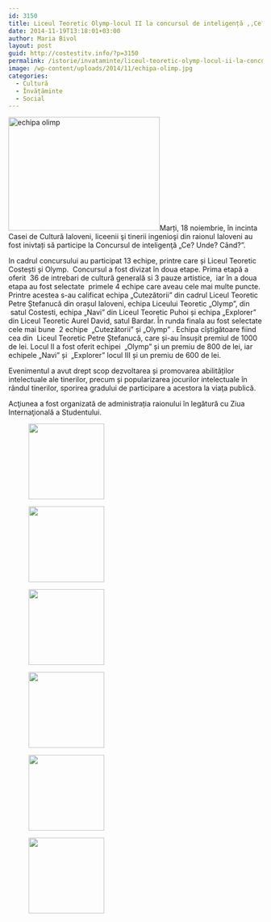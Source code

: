 ```yaml
---
id: 3150
title: Liceul Teoretic Olymp-locul II la concursul de inteligență ,,Ce? Unde? Când?”
date: 2014-11-19T13:18:01+03:00
author: Maria Bivol
layout: post
guid: http://costestitv.info/?p=3150
permalink: /istorie/invataminte/liceul-teoretic-olymp-locul-ii-la-concursul-ce-unde-cand/
image: /wp-content/uploads/2014/11/echipa-olimp.jpg
categories:
  - Cultură
  - Învățăminte
  - Social
---
```

[<img class="alignleft size-medium wp-image-3151" src="http://costestitv.info/wp-content/uploads/2014/11/echipa-olimp-300x225.jpg" alt="echipa olimp" width="300" height="225" srcset="http://costestitv.ddev.local/wp-content/uploads/2014/11/echipa-olimp-300x225.jpg 300w, http://costestitv.ddev.local/wp-content/uploads/2014/11/echipa-olimp-45x35.jpg 45w, http://costestitv.ddev.local/wp-content/uploads/2014/11/echipa-olimp.jpg 1024w" sizes="(max-width: 300px) 100vw, 300px" />](http://costestitv.info/wp-content/uploads/2014/11/echipa-olimp.jpg)Marți, 18 noiembrie, în incinta Casei de Cultură Ialoveni, liceenii şi tinerii ingenioşi din raionul Ialoveni au fost inivtați să participe la Concursul de inteligenţă &#8222;Ce? Unde? Când?&#8221;.

In cadrul concursului au participat 13 echipe, printre care și Liceul Teoretic Costești și Olymp.  Concursul a fost divizat în doua etape. Prima etapă a  oferit  36 de intrebari de cultură generală si 3 pauze artistice,  iar în a doua etapa au fost selectate  primele 4 echipe care aveau cele mai multe puncte. Printre acestea s-au calificat echipa &#8222;Cutezătorii&#8221; din cadrul Liceul Teoretic Petre Ștefanucă din orașul Ialoveni, echipa Liceului Teoretic &#8222;Olymp&#8221;, din  satul Costesti, echipa &#8222;Navi&#8221; din Liceul Teoretic Puhoi și echipa &#8222;Explorer&#8221; din Liceul Teoretic Aurel David, satul Bardar. În runda finala au fost selectate cele mai bune  2 echipe  &#8222;Cutezătorii&#8221; și &#8222;Olymp&#8221; . Echipa cîștigătoare fiind cea din  Liceul Teoretic Petre Ștefanucă, care și-au însușit premiul de 1000 de lei. Locul II a fost oferit echipei  &#8222;Olymp&#8221; și un premiu de 800 de lei, iar echipele &#8222;Navi&#8221; și  &#8222;Explorer&#8221; locul III și un premiu de 600 de lei.

Evenimentul a avut drept scop dezvoltarea și promovarea abilităților intelectuale ale tinerilor, precum și popularizarea jocurilor intelectuale în rândul tinerilor, sporirea gradului de participare a acestora la viaţa publică.

Acţiunea a fost organizată de administrația raionului în legătură cu Ziua Internaţională a Studentului.

<div id='gallery-16' class='gallery galleryid-3150 gallery-columns-3 gallery-size-thumbnail'>
  <figure class='gallery-item'> 
  
  <div class='gallery-icon landscape'>
    <a href='http://costestitv.ddev.local/istorie/invataminte/liceul-teoretic-olymp-locul-ii-la-concursul-ce-unde-cand/attachment/ce-unde-cind/'><img width="150" height="150" src="http://costestitv.ddev.local/wp-content/uploads/2014/11/ce-unde-cind-150x150.jpg" class="attachment-thumbnail size-thumbnail" alt="" /></a>
  </div></figure><figure class='gallery-item'> 
  
  <div class='gallery-icon landscape'>
    <a href='http://costestitv.ddev.local/istorie/invataminte/liceul-teoretic-olymp-locul-ii-la-concursul-ce-unde-cand/attachment/costesti2/'><img width="150" height="150" src="http://costestitv.ddev.local/wp-content/uploads/2014/11/costesti2-150x150.jpg" class="attachment-thumbnail size-thumbnail" alt="" /></a>
  </div></figure><figure class='gallery-item'> 
  
  <div class='gallery-icon landscape'>
    <a href='http://costestitv.ddev.local/istorie/invataminte/liceul-teoretic-olymp-locul-ii-la-concursul-ce-unde-cand/attachment/costesti3/'><img width="150" height="150" src="http://costestitv.ddev.local/wp-content/uploads/2014/11/costesti3-150x150.jpg" class="attachment-thumbnail size-thumbnail" alt="" /></a>
  </div></figure><figure class='gallery-item'> 
  
  <div class='gallery-icon landscape'>
    <a href='http://costestitv.ddev.local/istorie/invataminte/liceul-teoretic-olymp-locul-ii-la-concursul-ce-unde-cand/attachment/olimp/'><img width="150" height="150" src="http://costestitv.ddev.local/wp-content/uploads/2014/11/olimp-150x150.jpg" class="attachment-thumbnail size-thumbnail" alt="" /></a>
  </div></figure><figure class='gallery-item'> 
  
  <div class='gallery-icon landscape'>
    <a href='http://costestitv.ddev.local/istorie/invataminte/liceul-teoretic-olymp-locul-ii-la-concursul-ce-unde-cand/attachment/participanti/'><img width="150" height="150" src="http://costestitv.ddev.local/wp-content/uploads/2014/11/participanti-150x150.jpg" class="attachment-thumbnail size-thumbnail" alt="" /></a>
  </div></figure><figure class='gallery-item'> 
  
  <div class='gallery-icon landscape'>
    <a href='http://costestitv.ddev.local/istorie/invataminte/liceul-teoretic-olymp-locul-ii-la-concursul-ce-unde-cand/attachment/vice-presedintele-raionului/'><img width="150" height="150" src="http://costestitv.ddev.local/wp-content/uploads/2014/11/vice-presedintele-raionului-150x150.jpg" class="attachment-thumbnail size-thumbnail" alt="" /></a>
  </div></figure>
</div>